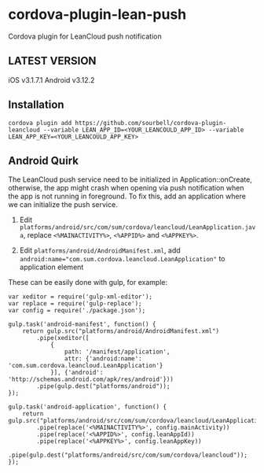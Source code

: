 cordova-plugin-lean-push
========================

Cordova plugin for LeanCloud push notification

## LATEST VERSION

iOS v3.1.7.1
Android v3.12.2

## Installation
    
    cordova plugin add https://github.com/sourbell/cordova-plugin-leancloud --variable LEAN_APP_ID=<YOUR_LEANCOULD_APP_ID> --variable LEAN_APP_KEY=<YOUR_LEANCOULD_APP_KEY>

## Android Quirk
The LeanCloud push service need to be initialized in Application::onCreate, otherwise, the app might crash when opening via push notification when the app is not running in foreground. To fix this, add an application where we can initialize the push service.

1. Edit `platforms/android/src/com/sum/cordova/leancloud/LeanApplication.java`, replace `<%MAINACTIVITY%>`, `<%APPID%>` and `<%APPKEY%>`.

2. Edit `platforms/android/AndroidManifest.xml`, add `android:name="com.sum.cordova.leancloud.LeanApplication"` to application element

These can be easily done with gulp, for example:

    var xeditor = require('gulp-xml-editor');
    var replace = require('gulp-replace');
    var config = require('./package.json');

    gulp.task('android-manifest', function() {
        return gulp.src("platforms/android/AndroidManifest.xml")
            .pipe(xeditor([
                {
                    path: '/manifest/application',
                    attr: {'android:name': 'com.sum.cordova.leancloud.LeanApplication'}
                }], {'android': 'http://schemas.android.com/apk/res/android'}))
            .pipe(gulp.dest("platforms/android"));
    });

    gulp.task('android-application', function() {
        return gulp.src("platforms/android/src/com/sum/cordova/leancloud/LeanApplication.java")
            .pipe(replace('<%MAINACTIVITY%>', config.mainActivity))
            .pipe(replace('<%APPID%>', config.leanAppId))
            .pipe(replace('<%APPKEY%>', config.leanAppKey))
            .pipe(gulp.dest("platforms/android/src/com/sum/cordova/leancloud"));
    });
